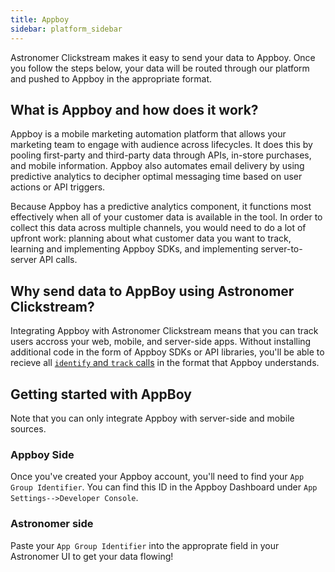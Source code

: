 ```yaml
---
title: Appboy
sidebar: platform_sidebar
---
```

Astronomer Clickstream makes it easy to send your data to Appboy. Once you follow the steps below, your data will be routed through our platform and pushed to Appboy in the appropriate format. 

## What is Appboy and how does it work?

Appboy is a mobile marketing automation platform that allows your marketing team to engage with audience across lifecycles. It does this by pooling first-party and third-party data through APIs, in-store purchases, and mobile information. Appboy also automates email delivery by using predictive analytics to decipher optimal messaging time based on user actions or API triggers.

Because Appboy has a predictive analytics component, it functions most effectively when all of your customer data is available in the tool. In order to collect this data across multiple channels, you would need to do a lot of upfront work: planning about what customer data you want to track, learning and implementing Appboy SDKs, and implementing server-to-server API calls.

## Why send data to AppBoy using Astronomer Clickstream?

Integrating Appboy with Astronomer Clickstream means that you can track users accross your web, mobile, and server-side apps. Without installing additional code in the form of Appboy SDKs or API libraries, you'll be able to recieve all [`identify` and `track` calls](,,/calls.html) in the format that Appboy understands.

## Getting started with AppBoy

Note that you can only integrate Appboy with server-side and mobile sources.

### Appboy Side

Once you've created your Appboy account, you'll need to find your `App Group Identifier`. You can find this ID in the Appboy Dashboard under `App Settings-->Developer Console`. 

### Astronomer side

Paste your `App Group Identifier` into the approprate field in your Astronomer UI to get your data flowing!
